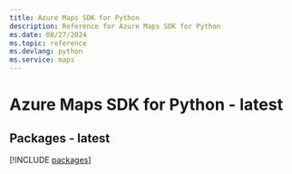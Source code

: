 ```yaml
---
title: Azure Maps SDK for Python
description: Reference for Azure Maps SDK for Python
ms.date: 08/27/2024
ms.topic: reference
ms.devlang: python
ms.service: maps
---
```

# Azure Maps SDK for Python - latest
## Packages - latest
[!INCLUDE [packages](maps-index.md)]